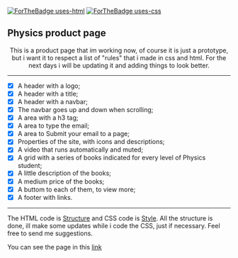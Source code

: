 [![ForTheBadge uses-html](http://ForTheBadge.com/images/badges/uses-html.svg)](http://ForTheBadge.com)
[![ForTheBadge uses-css](http://ForTheBadge.com/images/badges/uses-css.svg)](http://ForTheBadge.com)

<p align = 'center'>
                                                                      <h2>Physics product page</h2>
</p>

<p align = 'center'>This is a product page that im working now, of course it is just a prototype, but i want it to respect a list of "rules" that i made in css and html. For the next days i will be updating it and adding things to look better. </p>

<hr>

- [x] A header with a logo;
- [x] A header with a title;
- [x] A header with a navbar;
- [x] The navbar goes up and down when scrolling;
- [x] A area with a h3 tag;
- [x] A area to type the email;
- [x] A area to Submit your email to a page;
- [x] Properties of the site, with icons and descriptions;
- [x] A video that runs automatically and muted;
- [x] A grid with a series of books indicated for every level of Physics student;
- [x] A little description of the books;
- [x] A medium price of the books;
- [x] A buttom to each of them, to view more;
- [x] A footer with links.

<hr>

The HTML code is [Structure](https://github.com/greatti/Product_page/blob/main/Structure.html) and CSS code is [Style](https://github.com/greatti/Product_page/blob/main/Style.css). All the structure is done, ill make some updates while i code the CSS, just if necessary. Feel free to send me suggestions.

You can see the page in this [link](https://codepen.io/greatti/pen/vYyqvYG)
